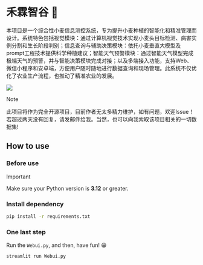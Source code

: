 # 禾霖智谷 🚀

本项目是一个综合性小麦信息测控系统，专为提升小麦种植的智能化和精准管理而设计。系统特色包括视觉模块：通过计算机视觉技术实现小麦头目标检测、病害实例分割和生长阶段判别；信息查询与辅助决策模块：依托小麦垂直大模型及prompt工程技术提供科学种植建议；智能天气预警模块：通过智能天气模型完成极端天气的预警，并与智能决策模块完成对接；以及多端接入功能，支持Web、微信小程序和安卓端，方便用户随时随地进行数据查询和现场管理。此系统不仅优化了农业生产流程，也推动了精准农业的发展。

![](./preview.png)

> [!NOTE]  
> 此项目将作为完全开源项目，目前作者无太多精力维护，如有问题，欢迎Issue！若超过两天没有回复，请发邮件给我。当然，也可以向我索取该项目相关的一切数据集!

## How to use

### Before use

> [!IMPORTANT]  
> Make sure your Python version is **3.12** or greater.

### Install dependency

```sh
pip install -r requirements.txt
```

### One last step

Run the `Webui.py`, and then, have fun! 😁

```
streamlit run Webui.py
```


